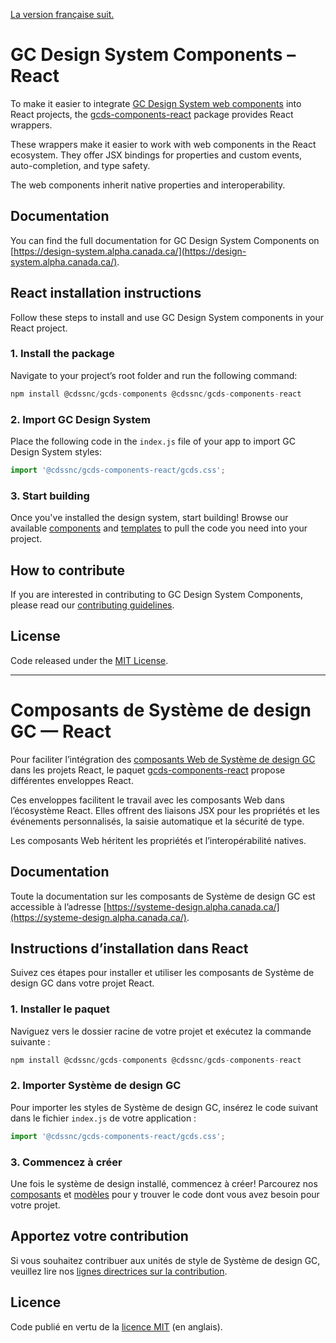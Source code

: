 [La version française suit.](#composants-de-système-de-design-gc--react)

# GC Design System Components – React

To make it easier to integrate [GC Design System web components](../web/README.md) into React projects, the [gcds-components-react](https://www.npmjs.com/package/@cdssnc/gcds-components-react) package provides React wrappers.

These wrappers make it easier to work with web components in the React ecosystem. They offer JSX bindings for properties and custom events, auto-completion, and type safety.

The web components inherit native properties and interoperability.

## Documentation

You can find the full documentation for GC Design System Components on [https://design-system.alpha.canada.ca/](https://design-system.alpha.canada.ca/).

## React installation instructions

Follow these steps to install and use GC Design System components in your React project.

### 1. Install the package

Navigate to your project’s root folder and run the following command:

```js
npm install @cdssnc/gcds-components @cdssnc/gcds-components-react
```

### 2. Import GC Design System

Place the following code in the `index.js` file of your app to import GC Design System styles:

```jsx
import '@cdssnc/gcds-components-react/gcds.css';
```

### 3. Start building

Once you've installed the design system, start building! Browse our available [components](https://design-system.alpha.canada.ca/en/components/) and [templates](https://design-system.alpha.canada.ca/en/page-templates/) to pull the code you need into your project.

## How to contribute

If you are interested in contributing to GC Design System Components, please read our [contributing guidelines](https://github.com/cds-snc/gcds-components/blob/main/CONTRIBUTING.md).

## License

Code released under the [MIT License](https://github.com/cds-snc/gcds-components/blob/main/LICENSE).

---

# Composants de Système de design GC — React

Pour faciliter l’intégration des [composants Web de Système de design GC](../web/README.md) dans les projets React, le paquet [gcds-components-react](https://www.npmjs.com/package/@cdssnc/gcds-components-react) propose différentes enveloppes React.

Ces enveloppes facilitent le travail avec les composants Web dans l’écosystème React. Elles offrent des liaisons JSX pour les propriétés et les événements personnalisés, la saisie automatique et la sécurité de type.

Les composants Web héritent les propriétés et l’interopérabilité natives.

## Documentation

Toute la documentation sur les composants de Système de design GC est accessible à l’adresse [https://systeme-design.alpha.canada.ca/](https://systeme-design.alpha.canada.ca/).

## Instructions d’installation dans React

Suivez ces étapes pour installer et utiliser les composants de Système de design GC dans votre projet React.

### 1. Installer le paquet

Naviguez vers le dossier racine de votre projet et exécutez la commande suivante :

```js
npm install @cdssnc/gcds-components @cdssnc/gcds-components-react
```

### 2. Importer Système de design GC

Pour importer les styles de Système de design GC, insérez le code suivant dans le fichier `index.js` de votre application :

```jsx
import '@cdssnc/gcds-components-react/gcds.css';
```

### 3. Commencez à créer

Une fois le système de design installé, commencez à créer! Parcourez nos [composants](https://systeme-design.alpha.canada.ca/fr/composants/) et [modèles](https://systeme-design.alpha.canada.ca/fr/modeles-de-page/) pour y trouver le code dont vous avez besoin pour votre projet.

## Apportez votre contribution

Si vous souhaitez contribuer aux unités de style de Système de design GC, veuillez lire nos [lignes directrices sur la contribution](https://github.com/cds-snc/gcds-components/blob/main/CONTRIBUTING.md).

## Licence

Code publié en vertu de la [licence MIT](https://github.com/cds-snc/gcds-components/blob/main/LICENSE) (en anglais).
